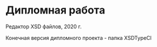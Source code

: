 # Дипломная работа
Редактор XSD файлов, 2020 г.

Конечная версия дипломного проекта - папка XSDTypeCl
